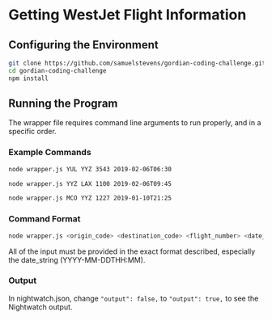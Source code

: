 # Getting WestJet Flight Information

## Configuring the Environment

```bash
git clone https://github.com/samuelstevens/gordian-coding-challenge.git
cd gordian-coding-challenge
npm install
```

## Running the Program

The wrapper file requires command line arguments to run properly, and in a specific order.

### Example Commands

```bash
node wrapper.js YUL YYZ 3543 2019-02-06T06:30

node wrapper.js YYZ LAX 1100 2019-02-06T09:45

node wrapper.js MCO YYZ 1227 2019-01-10T21:25
```

### Command Format

```bash
node wrapper.js <origin_code> <destination_code> <flight_number> <date_string>
```

All of the input must be provided in the exact format described, especially the date_string (YYYY-MM-DDTHH:MM).

### Output

In nightwatch.json, change `"output": false,` to `"output": true,` to see the Nightwatch output.
